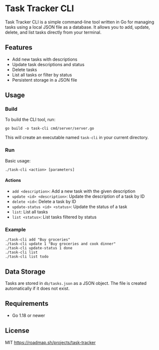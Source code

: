 # Task Tracker CLI

Task Tracker CLI is a simple command-line tool written in Go for managing tasks using a local JSON file as a database. It allows you to add, update, delete, and list tasks directly from your terminal.

## Features
- Add new tasks with descriptions
- Update task descriptions and status
- Delete tasks
- List all tasks or filter by status
- Persistent storage in a JSON file

## Usage

### Build
To build the CLI tool, run:

```
go build -o task-cli cmd/server/server.go
```

This will create an executable named `task-cli` in your current directory.

### Run
Basic usage:

```
./task-cli <action> [parameters]
```

#### Actions
- `add <description>`: Add a new task with the given description
- `update <id> <description>`: Update the description of a task by ID
- `delete <id>`: Delete a task by ID
- `update-status <id> <status>`: Update the status of a task
- `list`: List all tasks
- `list <status>`: List tasks filtered by status

### Example
```
./task-cli add "Buy groceries"
./task-cli update 1 "Buy groceries and cook dinner"
./task-cli update-status 1 done
./task-cli list
./task-cli list todo
```

## Data Storage
Tasks are stored in `db/tasks.json` as a JSON object. The file is created automatically if it does not exist.

## Requirements
- Go 1.18 or newer

## License
MIT
https://roadmap.sh/projects/task-tracker